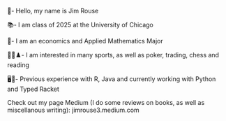 👋-   Hello, my name is Jim Rouse  

📚-          I am class of 2025 at the University of Chicago 

🔢-            I am an economics and Applied Mathematics Major  

🏈🏀♟️-           I am interested in many sports, as well as poker, trading, chess and reading   

🖥️🔌-                  Previous experience with R, Java and currently working with Python and Typed Racket    


Check out my page Medium (I do some reviews on books, as well as miscellanous writing): jimrouse3.medium.com 

<!---
Jimboswag/Jimboswag is a ✨ special ✨ repository because its `README.md` (this file) appears on your GitHub profile.
You can click the Preview link to take a look at your changes.
--->
